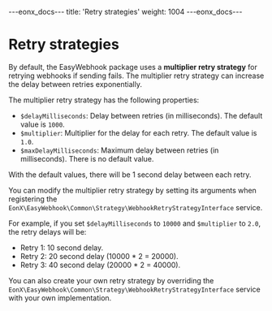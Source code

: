 ---eonx_docs---
title: 'Retry strategies'
weight: 1004
---eonx_docs---

# Retry strategies

By default, the EasyWebhook package uses a **multiplier retry strategy** for retrying webhooks if sending fails. The
multiplier retry strategy can increase the delay between retries exponentially.

The multiplier retry strategy has the following properties:

- `$delayMilliseconds`: Delay between retries (in milliseconds). The default value is `1000`.
- `$multiplier`: Multiplier for the delay for each retry. The default value is `1.0`.
- `$maxDelayMilliseconds`: Maximum delay between retries (in milliseconds). There is no default value.

With the default values, there will be 1 second delay between each retry.

You can modify the multiplier retry strategy by setting its arguments when registering the
`EonX\EasyWebhook\Common\Strategy\WebhookRetryStrategyInterface` service.

For example, if you set `$delayMilliseconds` to `10000` and `$multiplier` to `2.0`, the retry delays will be:

- Retry 1: 10 second delay.
- Retry 2: 20 second delay (10000 * 2 = 20000).
- Retry 3: 40 second delay (20000 * 2 = 40000).

You can also create your own retry strategy by overriding the
`EonX\EasyWebhook\Common\Strategy\WebhookRetryStrategyInterface` service with your own implementation.
